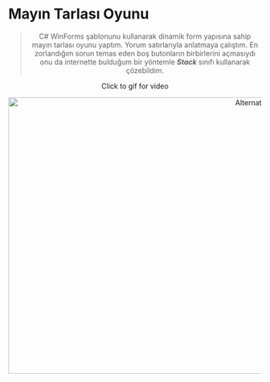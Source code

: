 # Mayın Tarlası Oyunu
<div align="center">


>  C# WinForms şablonunu kullanarak dinamik form yapısına sahip mayın tarlası oyunu yaptım. Yorum satırlarıyla anlatmaya çalıştım. En zorlandığım sorun temas eden boş butonların birbirlerini açmasıydı onu da internette bulduğum bir yöntemle **_Stack_** sınıfı kullanarak çözebildim.

Click to gif for video
<a align="center"  href="https://user-images.githubusercontent.com/77582858/215283515-69605396-9e40-4483-b01d-be4abb2f299c.mp4" title="Click for video">

<img src="https://user-images.githubusercontent.com/77582858/215286607-33d58764-3bf8-44f4-bfa7-a19205df9702.gif" alt="Alternate Text" width="980" height="550"/>

</a>



  
 
</div>
